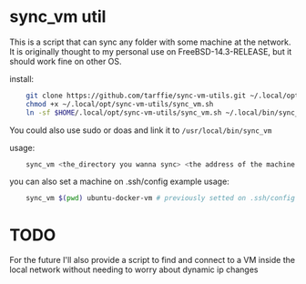 # sync_vm util

This is a script that can sync any folder with some machine at the network. 
It is originally thought to my personal use on FreeBSD-14.3-RELEASE, but it
should work fine on other OS.

install:
```sh
    git clone https://github.com/tarffie/sync-vm-utils.git ~/.local/opt
    chmod +x ~/.local/opt/sync-vm-utils/sync_vm.sh
    ln -sf $HOME/.local/opt/sync-vm-utils/sync_vm.sh ~/.local/bin/sync_vm
```
You could also use sudo or doas and link it to `/usr/local/bin/sync_vm`

usage:
```sh
    sync_vm <the_directory you wanna sync> <the address of the machine you want to be synced>
```

you can also set a machine on .ssh/config
example usage: 
```sh
    sync_vm $(pwd) ubuntu-docker-vm # previously setted on .ssh/config file
```

# TODO
For the future I'll also provide a script to find and connect to a VM inside 
the local network without needing to worry about dynamic ip changes
